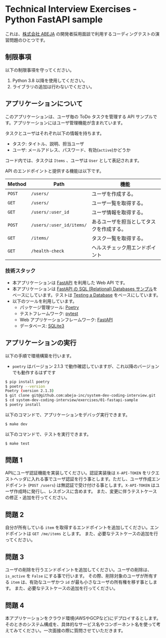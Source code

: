 # Technical Interview Exercises - Python FastAPI sample

これは、[株式会社 ABEJA](https://abejainc.com/ja/) の開発者採用面談で利用するコーディングテストの演習問題のひとつです。

## 制限事項

以下の制限事項を守ってください。

1. Python 3.8 以降を使用してください。
2. ライブラリの追加は行わないでください。

## アプリケーションについて

このアプリケーションは、ユーザ毎の ToDo タスクを管理する API サンプルです。アプリケーションにはユーザ管理機能が含まれています。

タスクとユーザはそれぞれ以下の情報を持ちます。
- タスク: タイトル、説明、担当ユーザ
- ユーザ: メールアドレス、パスワード、有効(`active`)かどうか

コード内では、タスクは `Items` 、ユーザは `User` として表記されます。

API のエンドポイントと提供する機能は以下です。

| Method | Path                     | 機能                             |
|--------|--------------------------|----------------------------------|
| `POST` | `/users/`                | ユーザを作成する。                  |
| `GET`  | `/users/`                | ユーザ一覧を取得する。               |
| `GET`  | `/users/:user_id`        | ユーザ情報を取得する。               |
| `POST` | `/users/:user_id/items/` | あるユーザを担当としてタスクを作成する。|
| `GET`  | `/items/`                | タスク一覧を取得する。               |
| `GET`  | `/health-check`          | ヘルスチェック用エンドポイント        |


### 技術スタック
- 本アプリケーションは [FastAPI](https://fastapi.tiangolo.com/) を利用した Web API です。
- 本アプリケーションは [FastAPI の SQL (Relational) Databases サンプル](https://fastapi.tiangolo.com/tutorial/sql-databases/)をベースにしています。テストは [Testing a Database](https://fastapi.tiangolo.com/advanced/testing-database/) をベースにしています。
- 以下のツールを利用しています。
  - パッケージ管理ツール: [Poetry](https://python-poetry.org/)
  - テストフレームワーク: [pytest](https://docs.pytest.org/)
  - Web アプリケーションフレームワーク: [FastAPI](https://fastapi.tiangolo.com/)
  - データベース: [SQLite3](https://www.sqlite.org/index.html)

## アプリケーションの実行

以下の手順で環境構築を行います。

- `poetry` はバージョン 2.1.3 で動作確認していますが、これ以降のバージョンでも動作するはずです

```bash
$ pip install poetry
$ poetry --version
Poetry (version 2.1.3)
$ git clone git@github.com:abeja-inc/system-dev-coding-interview.git
$ cd system-dev-coding-interview/exercises/01-fastapi-sample
$ poetry install
```

以下のコマンドで、アプリケーションをデバッグ実行できます。
```bash
$ make dev
```

以下のコマンドで、テストを実行できます。
```bash
$ make test
```

## 問題 1
APIにユーザ認証機能を実装してください。認証実装後は `X-API-TOKEN` をリクエストヘッダに入れる事でユーザ認証を行う事とします。ただし、ユーザ作成エンドポイント (`POST /users`) は無認証で受け付ける事とします。`X-API-TOKEN` はユーザ作成時に発行し、レスポンスに含めます。
また、変更に伴うテストケースの修正・追加を行ってください。

## 問題 2
自分が所有している `item` を取得するエンドポイントを追加してください。エンドポイントは `GET /me/items` とします。
また、必要なテストケースの追加を行ってください。

## 問題 3
ユーザの削除を行うエンドポイントを追加してください。ユーザの削除は、`is_active` を `False` にする事で行います。
その際、削除対象のユーザが所有する `item` は、有効なユーザかつ `id` が最も小さなユーザの所有権を移す事とします。
また、必要なテストケースの追加を行ってください。

## 問題 4
本アプリケーションをクラウド環境(AWSやGCPなど)にデプロイするとします。そのときのシステム構成を、具体的なサービス名やコンポーネント名を使って考えてみてください。一次面接の際に質問させていただきます。

